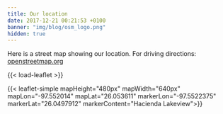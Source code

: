 ```yaml
---
title: Our location
date: 2017-12-21 00:21:53 +0100
banner: "img/blog/osm_logo.png"
hidden: true
---
```


Here is a street map showing our location. For driving directions: [openstreetmap.org](https://www.openstreetmap.org/directions?from=&to=26.04978%2C-97.55225)  

{{< load-leaflet >}}  

{{< leaflet-simple mapHeight="480px" mapWidth="640px" mapLon="-97.552014" mapLat="26.053611" markerLon="-97.5522375" markerLat="26.0497912" markerContent="Hacienda Lakeview">}}  
